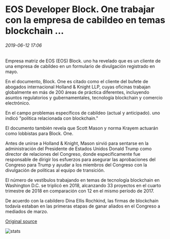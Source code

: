 # EOS Developer Block. One trabajar con la empresa de cabildeo en temas blockchain ...

###### 2019-06-12 17:06

Empresa matriz de EOS (EOS) Block. uno ha revelado que es un cliente de una empresa de cabildeo en un formulario de divulgación registrado en mayo.

En el documento, Block. One es citado como el cliente del bufete de abogados internacional Holland & Knight LLP, cuyas oficinas trabajan globalmente en más de 200 áreas de práctica diferentes, incluyendo asuntos regulatorios y gubernamentales, tecnología blockchain y comercio electrónico.

En el campo problemas específicos de cabildeo (actual y anticipado). uno indicó "política relacionada con blockchain."

El documento también revela que Scott Mason y norma Krayem actuarán como lobbistas para Block. One.

Antes de unirse a Holland & Knight, Mason sirvió para sentarse en la administración del Presidente de Estados Unidos Donald Trump como director de relaciones del Congreso, donde específicamente fue responsable de dirigir los esfuerzos para asegurar las aprobaciones del Congreso para Trump y ayudar a los miembros del Congreso con la divulgación de políticas al equipo de transición.

El número de vestíbulos trabajando en temas de tecnología blockchain en Washington D.C. se triplicó en 2018, alcanzando 33 proyectos en el cuarto trimestre de 2018 en comparación con 12 en el mismo período de 2017.

De acuerdo con la cabildero Dina Ellis Rochkind, las firmas de blockchain todavía estaban en las primeras etapas de ganar aliados en el Congreso a mediados de marzo.

[Original source](https://cointelegraph.com/news/eos-developer-blockone-working-with-lobbying-firm-on-blockchain-issues)

![stats](https://c.statcounter.com/11760860/0/a89fa40b/1/ "stats")